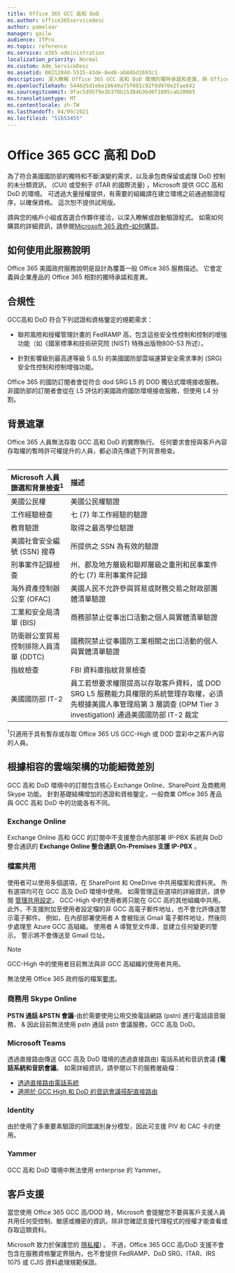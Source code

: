 ```yaml
---
title: Office 365 GCC 高和 DoD
ms.author: office365servicedesc
author: pamelaar
manager: gailw
audience: ITPro
ms.topic: reference
ms.service: o365-administration
localization_priority: Normal
ms.custom: Adm_ServiceDesc
ms.assetid: 0821204d-5515-43de-8ed6-ab84bd1693c1
description: 深入瞭解 Office 365 GCC 高和 DoD 環境的獨特承諾和差異，與 Office 365 的商業環境相較。
ms.openlocfilehash: 5446d5d1e6e10649a75f001c92f0d970e2fae842
ms.sourcegitcommit: 9fac5d9579e3b370b15384b36d0f1805cab20065
ms.translationtype: MT
ms.contentlocale: zh-TW
ms.lasthandoff: 04/09/2021
ms.locfileid: "51653455"
---
```

# <a name="office-365-gcc-high-and-dod"></a>Office 365 GCC 高和 DoD

為了符合美國國防部的獨特和不斷演變的需求，以及承包商保留或處理 DoD 控制的未分類資訊， (CUI) 或受制于 (ITAR 的國際流量) ，Microsoft 提供 GCC 高和 DoD 的環境。 可透過大量授權提供，有需要的組織請在建立環境之前通過驗證程序，以確保資格。 這次恕不提供試用版。 
  
請與您的帳戶小組或首選合作夥伴接洽，以深入瞭解或啟動驗證程式。 如需如何購買的詳細資訊，請參閱[Microsoft 365 政府–如何購買](./microsoft-365-government-how-to-buy.md)。
  
## <a name="how-to-use-this-service-description"></a>如何使用此服務說明

Office 365 美國政府服務說明是設計為覆蓋一般 Office 365 服務描述。 它會定義與企業產品的 Office 365 相對的獨特承諾和差異。
  
## <a name="compliance"></a>合規性

GCC高和 DoD 符合下列認證和資格鑒定的規範需求： 
  
- 聯邦風險和授權管理計畫的 FedRAMP 高，包含這些安全性控制和控制的增強功能（如《國家標準和技術研究院 (NIST) 特殊出版物800-53 所述）。
    
- 針對影響級別最高達等級 5 (L5) 的美國國防部雲端運算安全需求準則 (SRG) 安全性控制和控制增強功能。
    
Office 365 的國防訂閱者會從符合 dod SRG L5 的 DOD 獨佔式環境接收服務。 非國防部的訂閱者會從在 L5 評估的美國政府國防環境接收服務，但使用 L4 分割。
  
## <a name="background-screening"></a>背景遮罩

Office 365 人員無法存取 GCC 高和 DoD 的實際執行。 任何要求會授與客戶內容存取權的暫時許可權提升的人員，都必須先傳遞下列背景檢查。<br><br>
  
| Microsoft 人員篩選和背景檢查<sup>1</sup> | 描述 |
|:-----|:-----|
|美國公民權  <br/> |美國公民權驗證  <br/> |
|工作經驗檢查  <br/> |七 (7) 年工作經驗的驗證  <br/> |
|教育驗證  <br/> |取得之最高學位驗證  <br/> |
|美國社會安全編號 (SSN) 搜尋  <br/> |所提供之 SSN 為有效的驗證  <br/> |
|刑事案件記錄檢查  <br/> |州、郡及地方層級和聯邦層級之重刑和民事案件的七 (7) 年刑事案件記錄  <br/> |
|海外資產控制辦公室 (OFAC)  <br/> |美國人民不允許參與貿易或財務交易之財政部團體清單驗證  <br/> |
|工業和安全局清單 (BIS)  <br/> |商務部禁止從事出口活動之個人與實體清單驗證  <br/> |
|防衛辦公室貿易控制排除人員清單 (DDTC)  <br/> |國務院禁止從事國防工業相關之出口活動的個人與實體清單驗證  <br/> |
|指紋檢查  <br/> |FBI 資料庫指紋背景檢查  <br/> |
|美國國防部 IT-2  <br/> |員工若想要求權限提高以存取客戶資料，或 DOD SRG L5 服務能力具權限的系統管理存取權，必須先根據美國人事管理局第 3 層調查 (OPM Tier 3 investigation) 通過美國國防部 IT-2 裁定  <br/> |

<sup>1</sup>只適用于具有暫存或存取 Office 365 US GCC-High 或 DOD 雲彩中之客戶內容的人員。
## <a name="feature-nuances-based-on-compliant-cloud-architecture"></a>根據相容的雲端架構的功能細微差別

GCC 高和 DoD 環境中的訂閱包含核心 Exchange Online、SharePoint 及商務用 Skype 功能。 針對基礎結構增加的憑證和資格鑒定，一般商業 Office 365 產品與 GCC 高和 DoD 中的功能各有不同。
  
### <a name="exchange-online"></a>Exchange Online

 Exchange Online 高和 GCC 的訂閱中不支援整合內部部署 IP-PBX 系統與 DoD 整合通訊的 **Exchange Online 整合通訊 On-Premises 支援 IP-PBX** 。 
  
### <a name="file-sharing"></a>檔案共用

使用者可以使用多個選項，在 SharePoint 和 OneDrive 中共用檔案和資料夾。 所有選項均可在 GCC 高及 DoD 環境中使用。 如需管理這些選項的詳細資訊，請參閱 [管理共用設定](/sharepoint/turn-external-sharing-on-or-off)。 GCC-High 中的使用者將只能在 GCC 高的其他組織中共用。 此外，不支援附加至使用者設定檔的非 GCC 高電子郵件地址，也不會允許傳送警示電子郵件。 例如，在內部部署使用者 A 會被指派 Gmail 電子郵件地址，然後同步處理至 Azure GCC 高組織。 使用者 A 導覽至文件庫，並建立任何變更的警示。 警示將不會傳送至 Gmail 位址。

> [!NOTE]
> GCC-High 中的使用者目前無法與非 GCC 高組織的使用者共用。

無法使用 Office 365 政府版的檔案[要求](https://support.office.com/article/f54aa7f8-2589-4421-b351-d415fc3b83af)。

### <a name="skype-for-business-online"></a>商務用 Skype Online

 **PSTN 通話 &amp;PSTN 會議**-由於需要使用公用交換電話網路 (pstn) 進行電話語音服務， &amp; 因此目前無法使用 pstn 通話 pstn 會議服務，GCC 高及 DoD。

### <a name="microsoft-teams"></a>Microsoft Teams

透過直接路由傳送 GCC 高及 DoD 環境的透過直接路由) 電話系統和音訊會議 **(電話系統和音訊會議**。 如需詳細資訊，請參閱以下的服務層級檔：

- [透過直接路由電話系統](/microsoftteams/here-s-what-you-get-with-phone-system)
- [適用於 GCC High 和 DoD 的音訊會議搭配直接路由](/microsoftteams/audio-conferencing-with-direct-routing-for-gcch-and-dod)

### <a name="identity"></a>Identity

由於使用了多重要素驗證的同盟識別身分模型，因此可支援 PIV 和 CAC 卡的使用。
  
### <a name="yammer"></a>Yammer

GCC 高和 DoD 環境中無法使用 enterprise 的 Yammer。
  
## <a name="customer-support"></a>客戶支援

當您使用 Office 365 GCC 高/DOD 時，Microsoft 會提醒您不要與客戶支援人員共用任何受控制、敏感或機密的資訊，除非您確認支援代理程式的授權才能查看或存取這類資料。

Microsoft 致力於保護您的 [隱私權](https://privacy.microsoft.com/privacystatement)) 。 不過，Office 365 GCC 高/DoD 支援不會包含在服務資格鑒定界限內，也不會提供 FedRAMP、DoD SRG、ITAR、IRS 1075 或 CJIS 資料處理規範保證。
